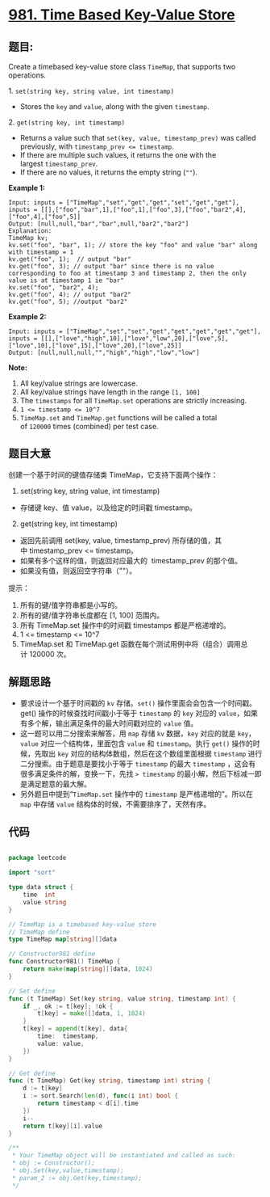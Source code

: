 # [981. Time Based Key-Value Store](https://leetcode.com/problems/time-based-key-value-store/)


## 题目:

Create a timebased key-value store class `TimeMap`, that supports two operations.

1. `set(string key, string value, int timestamp)`

- Stores the `key` and `value`, along with the given `timestamp`.

2. `get(string key, int timestamp)`

- Returns a value such that `set(key, value, timestamp_prev)` was called previously, with `timestamp_prev <= timestamp`.
- If there are multiple such values, it returns the one with the largest `timestamp_prev`.
- If there are no values, it returns the empty string (`""`).

**Example 1:**

    Input: inputs = ["TimeMap","set","get","get","set","get","get"], inputs = [[],["foo","bar",1],["foo",1],["foo",3],["foo","bar2",4],["foo",4],["foo",5]]
    Output: [null,null,"bar","bar",null,"bar2","bar2"]
    Explanation:   
    TimeMap kv;   
    kv.set("foo", "bar", 1); // store the key "foo" and value "bar" along with timestamp = 1   
    kv.get("foo", 1);  // output "bar"   
    kv.get("foo", 3); // output "bar" since there is no value corresponding to foo at timestamp 3 and timestamp 2, then the only value is at timestamp 1 ie "bar"   
    kv.set("foo", "bar2", 4);   
    kv.get("foo", 4); // output "bar2"   
    kv.get("foo", 5); //output "bar2"

**Example 2:**

    Input: inputs = ["TimeMap","set","set","get","get","get","get","get"], inputs = [[],["love","high",10],["love","low",20],["love",5],["love",10],["love",15],["love",20],["love",25]]
    Output: [null,null,null,"","high","high","low","low"]

**Note:**

1. All key/value strings are lowercase.
2. All key/value strings have length in the range `[1, 100]`
3. The `timestamps` for all `TimeMap.set` operations are strictly increasing.
4. `1 <= timestamp <= 10^7`
5. `TimeMap.set` and `TimeMap.get` functions will be called a total of `120000` times (combined) per test case.

## 题目大意

创建一个基于时间的键值存储类 TimeMap，它支持下面两个操作：

1. set(string key, string value, int timestamp)

- 存储键 key、值 value，以及给定的时间戳 timestamp。

2. get(string key, int timestamp)

- 返回先前调用 set(key, value, timestamp_prev) 所存储的值，其中 timestamp_prev <= timestamp。
- 如果有多个这样的值，则返回对应最大的  timestamp_prev 的那个值。
- 如果没有值，则返回空字符串（""）。

提示：

1. 所有的键/值字符串都是小写的。
2. 所有的键/值字符串长度都在 [1, 100] 范围内。
3. 所有 TimeMap.set 操作中的时间戳 timestamps 都是严格递增的。
4. 1 <= timestamp <= 10^7
5. TimeMap.set 和 TimeMap.get 函数在每个测试用例中将（组合）调用总计 120000 次。


## 解题思路

- 要求设计一个基于时间戳的 `kv` 存储。`set()` 操作里面会会包含一个时间戳。get() 操作的时候查找时间戳小于等于 `timestamp` 的 `key` 对应的 `value`，如果有多个解，输出满足条件的最大时间戳对应的 `value` 值。
- 这一题可以用二分搜索来解答，用 `map` 存储 `kv` 数据，`key` 对应的就是 `key`，`value` 对应一个结构体，里面包含 `value` 和 `timestamp`。执行 `get()` 操作的时候，先取出 `key` 对应的结构体数组，然后在这个数组里面根据 `timestamp` 进行二分搜索。由于题意是要找小于等于 `timestamp` 的最大 `timestamp` ，这会有很多满足条件的解，变换一下，先找 `> timestamp` 的最小解，然后下标减一即是满足题意的最大解。
- 另外题目中提到“`TimeMap.set` 操作中的 `timestamp` 是严格递增的”。所以在 `map` 中存储 `value` 结构体的时候，不需要排序了，天然有序。


## 代码

```go

package leetcode

import "sort"

type data struct {
	time  int
	value string
}

// TimeMap is a timebased key-value store
// TimeMap define
type TimeMap map[string][]data

// Constructor981 define
func Constructor981() TimeMap {
	return make(map[string][]data, 1024)
}

// Set define
func (t TimeMap) Set(key string, value string, timestamp int) {
	if _, ok := t[key]; !ok {
		t[key] = make([]data, 1, 1024)
	}
	t[key] = append(t[key], data{
		time:  timestamp,
		value: value,
	})
}

// Get define
func (t TimeMap) Get(key string, timestamp int) string {
	d := t[key]
	i := sort.Search(len(d), func(i int) bool {
		return timestamp < d[i].time
	})
	i--
	return t[key][i].value
}

/**
 * Your TimeMap object will be instantiated and called as such:
 * obj := Constructor();
 * obj.Set(key,value,timestamp);
 * param_2 := obj.Get(key,timestamp);
 */

```